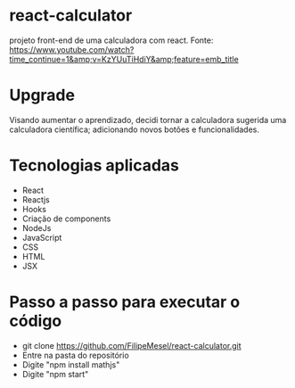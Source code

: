 # react-calculator
projeto front-end de uma calculadora com react. Fonte: https://www.youtube.com/watch?time_continue=1&amp;v=KzYUuTiHdiY&amp;feature=emb_title

# Upgrade
Visando aumentar o aprendizado, decidi tornar a calculadora sugerida uma calculadora científica; adicionando novos botões e funcionalidades.

# Tecnologias aplicadas

* React
* Reactjs
* Hooks
* Criação de components
* NodeJs
* JavaScript
* CSS
* HTML
* JSX

# Passo a passo para executar o código
* git clone https://github.com/FilipeMesel/react-calculator.git
* Entre na pasta do repositório
* Digite "npm install mathjs"
* Digite "npm start"
